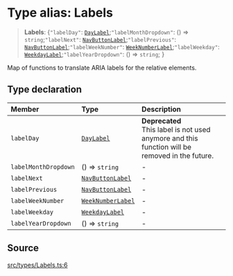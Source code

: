 # Type alias: Labels

> **Labels**: \{`"labelDay"`: [`DayLabel`](DayLabel.md);`"labelMonthDropdown"`: () => `string`;`"labelNext"`: [`NavButtonLabel`](NavButtonLabel.md);`"labelPrevious"`: [`NavButtonLabel`](NavButtonLabel.md);`"labelWeekNumber"`: [`WeekNumberLabel`](WeekNumberLabel.md);`"labelWeekday"`: [`WeekdayLabel`](WeekdayLabel.md);`"labelYearDropdown"`: () => `string`; \}

Map of functions to translate ARIA labels for the relative elements.

## Type declaration

| Member | Type | Description |
| :------ | :------ | :------ |
| `labelDay` | [`DayLabel`](DayLabel.md) | **Deprecated**<br />This label is not used anymore and this function will be<br />  removed in the future. |
| `labelMonthDropdown` | () => `string` | - |
| `labelNext` | [`NavButtonLabel`](NavButtonLabel.md) | - |
| `labelPrevious` | [`NavButtonLabel`](NavButtonLabel.md) | - |
| `labelWeekNumber` | [`WeekNumberLabel`](WeekNumberLabel.md) | - |
| `labelWeekday` | [`WeekdayLabel`](WeekdayLabel.md) | - |
| `labelYearDropdown` | () => `string` | - |

## Source

[src/types/Labels.ts:6](https://github.com/gpbl/react-day-picker/blob/9ad13dc72fff814dcf720a62f6e3b5ea38e8af6d/src/types/Labels.ts#L6)
